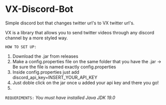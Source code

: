 # VX-Discord-Bot
Simple discord bot that changes twitter url's to VX twitter url's.

VX is a library that allows you to send twitter videos through any discord channel by a more styled way.

`HOW TO SET UP: `
1. Download the .jar from releases 
2. Make a config.properties file on the same folder that you have the .jar -> Be sure the file is named exactly config.properties 
3. Inside config.properties just add discord_api_key=INSERT_YOUR_API_KEY 
4. Just doble click on the jar once u added your api key and there you go!
5. 
`REQUERIMENTS:`
_You must have installed Java JDK 19.0_
